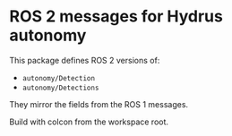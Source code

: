 # ROS 2 messages for Hydrus autonomy

This package defines ROS 2 versions of:
- `autonomy/Detection`
- `autonomy/Detections`

They mirror the fields from the ROS 1 messages.

Build with colcon from the workspace root.
